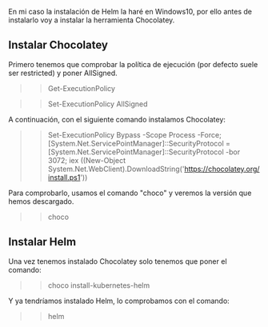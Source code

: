 En mi caso la instalación de Helm la haré en Windows10, por ello antes de instalarlo voy a instalar la herramienta Chocolatey.

## Instalar Chocolatey  
Primero tenemos que comprobar la política de ejecución (por defecto suele ser restricted) y poner AllSigned.  

>>Get-ExecutionPolicy  

>>Set-ExecutionPolicy AllSigned  

A continuación, con el siguiente comando instalamos Chocolatey:  

>>Set-ExecutionPolicy Bypass -Scope Process -Force; [System.Net.ServicePointManager]::SecurityProtocol = [System.Net.ServicePointManager]::SecurityProtocol -bor 3072; iex ((New-Object System.Net.WebClient).DownloadString('https://chocolatey.org/install.ps1'))  

Para comprobarlo, usamos el comando "choco" y veremos la versión que hemos descargado.  

>>choco

## Instalar Helm  
Una vez tenemos instalado Chocolatey solo tenemos que poner el comando:  

>>choco install-kubernetes-helm  

Y ya tendríamos instalado Helm, lo comprobamos con el comando:  

>>helm
